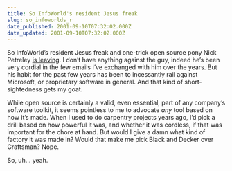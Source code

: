 ```yaml
---
title: So InfoWorld's resident Jesus freak
slug: so_infoworlds_r
date_published: 2001-09-10T07:32:02.000Z
date_updated: 2001-09-10T07:32:02.000Z
---
```


So InfoWorld’s resident Jesus freak and one-trick open source pony Nick Petreley [is leaving](http://www.infoworld.com/articles/op/xml/01/09/10/010910oppetreley.xml). I don’t have anything against the guy, indeed he’s been very cordial in the few emails I’ve exchanged with him over the years. But his habit for the past few years has been to incessantly rail against Microsoft, or proprietary software in general. And that kind of short-sightedness gets my goat.

While open source is certainly a valid, even essential, part of any company’s software toolkit, it seems pointless to me to advocate *any* tool based on how it’s made. When I used to do carpentry projects years ago, I’d pick a drill based on how powerful it was, and whether it was cordless, if that was important for the chore at hand. But would I give a damn what kind of factory it was made in? Would that make me pick Black and Decker over Craftsman? Nope.

So, uh… yeah.
